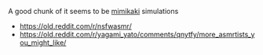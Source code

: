 A good chunk of it seems to be [mimikaki](https://en.wikipedia.org/wiki/Ear_pick) simulations

- https://old.reddit.com/r/nsfwasmr/
- https://old.reddit.com/r/yagami_yato/comments/qnytfy/more_asmrtists_you_might_like/

